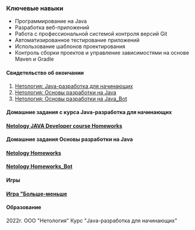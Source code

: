 ###  Ключевые навыки

- Программирование на Java
- Разработка веб-приложений
- Работа с профессиональной системой контроля версий Git
- Автоматизированное тестирование приложений
- Использование шаблонов проектирования
- Контроль сборки проектов и управление зависимостями на основе Maven и Gradle 



#### Свидетельство об окончании
1. [Нетология: Java-разработка для начинающих](https://github.com/Karafutoman/Karafutoman/blob/main/Netology_certificate.pdf)
2. [Нетология: Основы разработки на Java](https://github.com/Karafutoman/Karafutoman/blob/main/Netology_certificate_2.pdf)
3. [Нетология: Основы разработки на Java_Bot](https://github.com/Karafutoman/Karafutoman/blob/main/Netology_Bot_certificate.pdf)


#### Домашние задания с курса Java-разработка для начинающих
#### [Netology JAVA Developer course Homeworks](https://github.com/Karafutoman/Karafutoman/blob/main/Netology.md)

#### Домашние задания Основы разработки на Java
#### [Netology Homeworks](https://github.com/Karafutoman/Karafutoman/blob/main/Netology_2.md)
#### [Netology Homeworks_Bot](https://github.com/Karafutoman/MyTelegramBot)

#### Игры
#### [Игра "Больше-меньше](https://github.com/Karafutoman/The-game-more-less-)

#### Образование
2022г. ООО "Нетология"
Курс "Java-разработка для начинающих"
